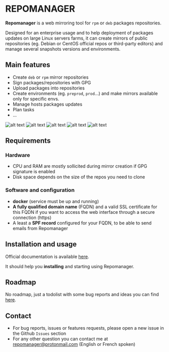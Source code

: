 <h1>REPOMANAGER</h1>

**Repomanager** is a web mirroring tool for ``rpm`` or ``deb`` packages repositories.

Designed for an enterprise usage and to help deployment of packages updates on large Linux servers farms, it can create mirrors of public repositories (eg. Debian or CentOS official repos or third-party editors) and manage several snapshots versions and environments.

<h2>Main features</h2>

- Create ``deb`` or ``rpm`` mirror repositories
- Sign packages/repositories with GPG
- Upload packages into repositories
- Create environments (eg. ``preprod``, ``prod``...) and make mirrors available only for specific envs.
- Manage hosts packages updates
- Plan tasks
- ...

![alt text](https://github.com/lbr38/repomanager/assets/54670129/1cc4e053-cd74-4744-8f6b-f78fa1eef1cb)
![alt text](https://github.com/lbr38/repomanager/assets/54670129/250f2fa3-349d-4fbb-bd1c-dd5ae7556fa4)
![alt text](https://github.com/lbr38/repomanager/assets/54670129/8b2ad760-95a7-4735-bd88-f8630b1e4060)
![alt text](https://github.com/lbr38/repomanager/assets/54670129/774b7f52-6972-4aeb-8723-77c64b7afeaf)
![alt text](https://github.com/lbr38/repomanager/assets/54670129/38a325dd-22a9-4785-a8fd-7273bc97d047)

<h2>Requirements</h2>

<h3>Hardware</h3>

- CPU and RAM are mostly sollicited during mirror creation if GPG signature is enabled
- Disk space depends on the size of the repos you need to clone

<h3>Software and configuration</h3>

- **docker** (service must be up and running)
- **A fully qualified domain name** (FQDN) and a valid SSL certificate for this FQDN if you want to access the web interface through a secure connection (https)
- A least a **SPF record** configured for your FQDN, to be able to send emails from Repomanager

<h2>Installation and usage</h2>

Official documentation is available <a href="https://github.com/lbr38/repomanager/wiki">here</a>.

It should help you **installing** and starting using Repomanager.

<h2>Roadmap</h2>

No roadmap, just a todolist with some bug reports and ideas you can find <a href="https://github.com/lbr38/repomanager/blob/devel/Todolist">here</a>.

<h2>Contact</h2>

- For bug reports, issues or features requests, please open a new issue in the Github ``Issues`` section
- For any other question you can contact me at <a href="mailto:repomanager@protonmail.com">repomanager@protonmail.com</a> (English or French spoken)
